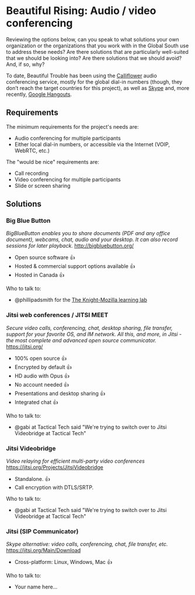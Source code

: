 Beautiful Rising: Audio / video conferencing
============================================

Reviewing the options below, can you speak to what solutions your own organization or the organizations that you work with in the Global South use to address these needs? Are there solutions that are particularly well-suited that we should be looking into? Are there solutions that we should avoid? And, if so, why?

To date, Beautiful Trouble has been using the [Calliflower](http://www.calliflower.com/) audio conferencing service, mostly for the global dial-in numbers (though, they don’t reach the target countries for this project), as well as [Skype](http://skype.com) and, more recently, [Google Hangouts](http://www.google.com/hangouts/).

## Requirements

The minimum requirements for the project's needs are:

* Audio conferencing for multiple participants
* Either local dial-in numbers, or accessible via the Internet (VOIP, WebRTC, etc.)

The "would be nice" requirements are:

* Call recording
* Video conferencing for multiple participants
* Slide or screen sharing

## Solutions

### Big Blue Button
_BigBlueButton enables you to share documents (PDF and any office document), webcams, chat, audio and your desktop. It can also record sessions for later playback._
http://bigbluebutton.org/

* Open source software :thumbsup:
* Hosted & commercial support options available :thumbsup:
* Hosted in Canada :thumbsup:

Who to talk to:
* @phillipadsmith for the [The Knight-Mozilla learning lab ](https://p2pu.org/en/groups/knight-mozilla-learning-lab/)

### Jitsi web conferences / JITSI MEET
_Secure video calls, conferencing, chat, desktop sharing, file transfer, support for your favorite OS, and IM network. All this, and more, in Jitsi - the most complete and advanced open source communicator._
https://jitsi.org/

* 100% open source :thumbsup:
* Encrypted by default :thumbsup:
* HD audio with Opus :thumbsup:
* No account needed :thumbsup:
* Presentations and desktop sharing :thumbsup:
* Integrated chat :thumbsup:

Who to talk to:
* @gabi at Tactical Tech said "We're trying to switch over to Jitsi Videobridge at Tactical Tech"

### Jitsi Videobridge 
_Video relaying for efficient multi-party video conferences_
https://jitsi.org/Projects/JitsiVideobridge

* Standalone. :thumbsup:
* Call encryption with DTLS/SRTP.

Who to talk to:
* @gabi at Tactical Tech said "We're trying to switch over to Jitsi Videobridge at Tactical Tech"

###  Jitsi (SIP Communicator)
_Skype alternative: video calls, conferencing, chat, file transfer, etc._
https://jitsi.org/Main/Download

* Cross-platform: Linux, Windows, Mac :thumbsup:

Who to talk to:
* Your name here...


[aadk]: http://actionaid.org
[bt]: http://beautifultrouble.org
[bsol]: http://beautifulsolutions.info
[brising]: http://beautifulrising.org
[advisorynetwork]: http://beautifulrising.org/news/#announcing-the-first-members-of-the-beautiful-rising-advisory-network
